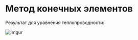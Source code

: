 # Метод конечных элементов

Результат для уравнения теплопроводности:

![Imgur](http://i.imgur.com/uk3minx.png)
